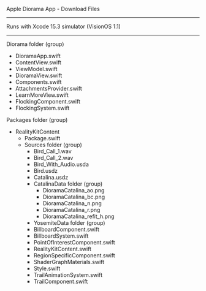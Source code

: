 Apple Diorama App - Download Files

- - - -

Runs with Xcode 15.3 simulator (VisionOS 1.1)

- - - -

Diorama folder (group)
  * DioramaApp.swift
  * ContentView.swift
  * ViewModel.swift
  * DioramaView.swift
  * Components.swift
  * AttachmentsProvider.swift
  * LearnMoreView.swift
  * FlockingComponent.swift
  * FlockingSystem.swift

Packages folder (group)
  * RealityKitContent
    * Package.swift
    * Sources folder (group)
      * Bird_Call_1.wav
      * Bird_Call_2.wav
      * Bird_With_Audio.usda
      * Bird.usdz
      * Catalina.usdz
      * CatalinaData folder (group)
        * DioramaCatalina_ao.png
        * DioramaCatalina_bc.png
        * DioramaCatalina_n.png
        * DioramaCatalina_r.png
        * DioramaCatalina_refit_h.png
      * YosemiteData folder (group)
      * BillboardComponent.swift
      * BillboardSystem.swift
      * PointOfInterestComponent.swift
      * RealityKitContent.swift
      * RegionSpecificComponent.swift
      * ShaderGraphMaterials.swift
      * Style.swift
      * TrailAnimationSystem.swift
      * TrailComponent.swift
